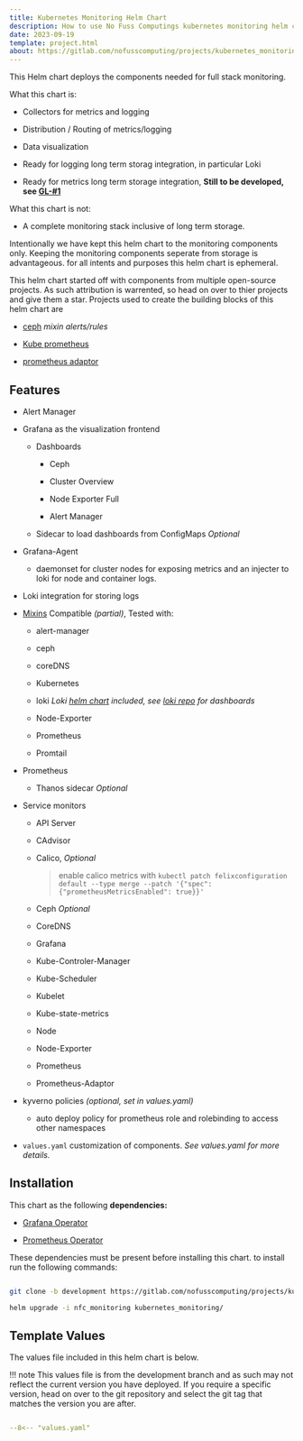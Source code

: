 ```yaml
---
title: Kubernetes Monitoring Helm Chart
description: How to use No Fuss Computings kubernetes monitoring helm chart for full stack monitoring.
date: 2023-09-19
template: project.html
about: https://gitlab.com/nofusscomputing/projects/kubernetes_monitoring
---
```


This Helm chart deploys the components needed for full stack monitoring.

What this chart is:

- Collectors for metrics and logging

- Distribution / Routing of metrics/logging

- Data visualization

- Ready for logging long term storag integration, in particular Loki

- Ready for metrics long term storage integration, **Still to be developed, see [GL-#1](https://gitlab.com/nofusscomputing/projects/kubernetes_monitoring/-/issues/1)**

What this chart is not:

- A complete monitoring stack inclusive of long term storage.

Intentionally we have kept this helm chart to the monitoring components only. Keeping the monitoring components seperate from storage is advantageous. for all intents and purposes this helm chart is ephemeral.

This helm chart started off with components from multiple open-source projects. As such attribution is warrented, so head on over to thier projects and give them a star. Projects used to create the building blocks of this helm chart are

- [ceph](https://github.com/ceph/ceph) _mixin alerts/rules_

- [Kube prometheus](https://github.com/prometheus-operator/kube-prometheus)

- [prometheus adaptor](https://github.com/kubernetes-sigs/prometheus-adapter)


## Features

- Alert Manager

- Grafana as the visualization frontend

    - Dashboards

        - Ceph
        
        - Cluster Overview

        - Node Exporter Full

        - Alert Manager
    
    - Sidecar to load dashboards from ConfigMaps _Optional_

- Grafana-Agent 

    - daemonset for cluster nodes for exposing metrics and an injecter to loki for node and container logs.

- Loki integration for storing logs

- [Mixins](https://github.com/monitoring-mixins/website) Compatible _(partial)_, Tested with:

    - alert-manager

    - ceph

    - coreDNS

    - Kubernetes

    - loki _Loki [helm chart](https://artifacthub.io/packages/helm/grafana/loki) included, see [loki repo](https://github.com/grafana/loki/tree/f4ab1e3e89ac66e1848764dc17826abde929fdc5/production/loki-mixin-compiled) for dashboards_

    - Node-Exporter

    - Prometheus

    - Promtail

- Prometheus

    - Thanos sidecar _Optional_

- Service monitors

    - API Server

    - CAdvisor
    
    - Calico, _Optional_

        > enable calico metrics with `kubectl patch felixconfiguration default --type merge --patch '{"spec":{"prometheusMetricsEnabled": true}}'`

    - Ceph _Optional_

    - CoreDNS

    - Grafana

    - Kube-Controler-Manager

    - Kube-Scheduler

    - Kubelet

    - Kube-state-metrics

    - Node
    
    - Node-Exporter

    - Prometheus

    - Prometheus-Adaptor

- kyverno policies _(optional, set in values.yaml)_

    - auto deploy policy for prometheus role and rolebinding to access other namespaces

- `values.yaml` customization of components. _See values.yaml for more details._


## Installation

This chart as the following **dependencies:**

- [Grafana Operator](https://artifacthub.io/packages/olm/community-operators/grafana-operator)

- [Prometheus Operator](https://artifacthub.io/packages/olm/community-operators/prometheus)

These dependencies must be present before installing this chart. to install run the following commands:

``` bash

git clone -b development https://gitlab.com/nofusscomputing/projects/kubernetes_monitoring.git

helm upgrade -i nfc_monitoring kubernetes_monitoring/

```


## Template Values

The values file included in this helm chart is below.

!!! note
    This values file is from the development branch and as such may not reflect the current version you have deployed. If you require a specific version, head on over to the git repository and select the git tag that matches the version you are after.

``` yaml title="values.yaml" linenums="1"

--8<-- "values.yaml"

```

